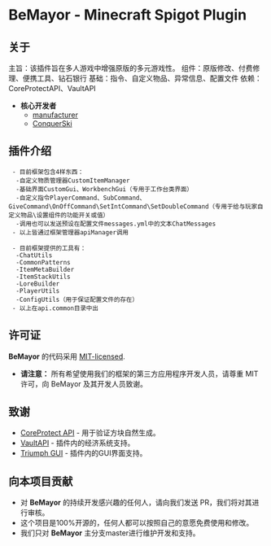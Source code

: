 # BeMayor - Minecraft Spigot Plugin

## 关于

主旨：该插件旨在多人游戏中增强原版的多元游戏性。
组件：原版修改、付费修理、便携工具、钻石银行
基础：指令、自定义物品、异常信息、配置文件
依赖：CoreProtectAPI、VaultAPI

- **核心开发者**
    - [manufacturer](https://gitee.com/wyzxmlehd)
    - [ConquerSki](https://github.com/ConquerSki)

## 插件介绍

     - 目前框架包含4样东西：
      -自定义物质管理器CustomItemManager
      -基础界面CustomGui、WorkbenchGui（专用于工作台类界面）
      -自定义指令PlayerCommand、SubCommand、GiveCommand\OnOffCommand\SetIntCommand\SetDoubleCommand（专用于给与玩家自定义物品\设置组件的功能开关或值）
      -调用也可以发送预设在配置文件messages.yml中的文本ChatMessages
     - 以上皆通过框架管理器apiManager调用
	 
     - 目前框架提供的工具有：
      -ChatUtils
      -CommonPatterns
      -ItemMetaBuilder
      -ItemStackUtils
      -LoreBuilder
      -PlayerUtils
      -ConfigUtils（用于保证配置文件的存在）
     - 以上在api.common目录中出

## 许可证

**BeMayor** 的代码采用 [MIT-licensed](LICENSE).

- **请注意：** 所有希望使用我们的框架的第三方应用程序开发人员，请尊重 MIT 许可，向 BeMayor 及其开发人员致谢。

## 致谢

- [CoreProtect API](https://docs.coreprotect.net/api/) - 用于验证方块自然生成。
- [VaultAPI](https://github.com/MilkBowl/VaultAPI) - 插件内的经济系统支持。
- [Triumph GUI](https://triumphteam.dev/library/triumph-gui/introduction) - 插件内的GUI界面支持。

## 向本项目贡献

- 对 **BeMayor** 的持续开发感兴趣的任何人，请向我们发送 PR，我们将对其进行审核。
- 这个项目是100%开源的，任何人都可以按照自己的意愿免费使用和修改。
- 我们只对 **BeMayor** 主分支master进行维护开发和支持。
